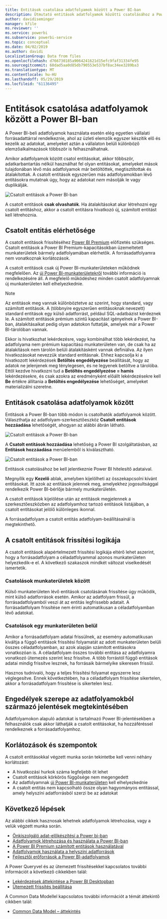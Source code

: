 ```yaml
---
title: Entitások csatolása adatfolyamok között a Power BI-ban
description: Útmutató entitások adatfolyamok közötti csatolásához a Power BI-ban
author: davidiseminger
manager: kfile
ms.reviewer: ''
ms.service: powerbi
ms.subservice: powerbi-service
ms.topic: conceptual
ms.date: 04/02/2019
ms.author: davidi
LocalizationGroup: Data from files
ms.openlocfilehash: d766730185a9064241621d15efc9faf31334fe95
ms.sourcegitcommit: 60dad5aa0d85db790553e537bf8ac34ee3289ba3
ms.translationtype: MT
ms.contentlocale: hu-HU
ms.lasthandoff: 05/29/2019
ms.locfileid: "61136495"
---
```

# <a name="link-entities-between-dataflows-in-power-bi"></a>Entitások csatolása adatfolyamok között a Power BI-ban

A Power BI-beli adatfolyamok használata esetén elég egyetlen vállalati forrásadattárral rendelkeznie, ahol az üzleti elemzők egyszer készítik elő és kezelik az adatokat, amelyeket aztán a vállalaton belüli különböző elemzőalkalmazások többször is felhasználhatnak. 

Amikor adatfolyamok között csatol entitásokat, akkor többször, adatkarbantartás nélkül használhat fel olyan entitásokat, amelyeket mások tulajdonában lévő más adatfolyamok már betöltöttek, megtisztítottak és átalakítottak. A csatolt entitások egyszerűen más adatfolyamokban lévő entitásokra mutatnak úgy, hogy az adatokat *nem* másolják le vagy duplikálják.

![Csatolt entitások a Power BI-ban](media/service-dataflows-linked-entities/linked-entities_00.png)

A csatolt entitások **csak olvashatók**. Ha átalakításokat akar létrehozni egy csatolt entitáshoz, akkor a csatolt entitásra hivatkozó új, számított entitást kell létrehoznia.

## <a name="linked-entity-availability"></a>Csatolt entitás elérhetősége

A csatolt entitások frissítéséhez [Power BI Premium](service-premium-what-is.md) előfizetés szükséges. Csatolt entitások a Power BI Premium-kapacitásokban üzemeltetett munkaterületek bármely adatfolyamában elérhetők. A forrásadatfolyamra nem vonatkoznak korlátozások.

A csatolt entitások csak új Power BI-munkaterületeken működnek megfelelően. Az [új Power BI-munkaterületekről](service-create-the-new-workspaces.md) további információ is rendelkezésére áll. A megfelelő működéshez minden csatolt adatfolyamnak új munkaterületen kell elhelyezkednie.

> [!NOTE]
> Az entitások meg vannak különböztetve az szerint, hogy standard, vagy számított entitások. A (többnyire egyszerűen entitásoknak nevezett) standard entitások egy külső adatforrást, például SQL-adatbázist kérdeznek le. A számított entitások prémium szintű kapacitást igényelnek a Power BI-ban, átalakításaikat pedig olyan adatokon futtatják, amelyek már a Power BI-tárolóban vannak. 
>
>Ekkor is hivatkozhat lekérdezésre, vagy kombinálhat több lekérdezést, ha adatfolyama nem prémium kapacitású munkaterületen van, de csak ha az átalakítások nem tárolón belüli átalakításként vannak definiálva. Az ilyen hivatkozásokat nevezzük standard entitásnak. Ehhez kapcsolja ki a hivatkozott lekérdezések **Betöltés engedélyezése** beállítását, hogy az adatok ne jelenjenek meg ténylegesen, és ne legyenek betöltve a tárolóba. Ettől kezdve hivatkozni tud a **Betöltés engedélyezése = hamis** lekérdezésekre, és csak azokra az eredményként előállt lekérdezésekre kell **Be** értékre állítania a **Betöltés engedélyezése** lehetőséget, amelyeket materializálni szeretne.


## <a name="how-to-link-entities-between-dataflows"></a>Entitások csatolása adatfolyamok között

Entitások a Power BI-ban több módon is csatolhatók adatfolyamok között. Választhatja az adatfolyam-szerkesztőeszköz **Csatolt entitások hozzáadása** lehetőségét, ahogyan az alábbi ábrán látható. 

![Csatolt entitások a Power BI-ban](media/service-dataflows-linked-entities/linked-entities_00.png)

A **Csatolt entitások hozzáadása** lehetőség a Power BI szolgáltatásban, az **Entitások hozzáadása** menüelemből is kiválasztható.

![Csatolt entitások a Power BI-ban](media/service-dataflows-linked-entities/linked-entities_01.png)

Entitások csatolásához be kell jelentkeznie Power BI hitelesítő adataival.

Megnyílik egy **Kezelő** ablak, amelyben kijelölheti az összekapcsolni kívánt entitásokat. Itt azok az entitások jelennek meg, amelyekhez jogosultsággal rendelkezik Power BI-bérlője bármely munkaterületén. 

A csatolt entitások kijelölése után az entitások megjelennek a szerkesztőeszközben az adatfolyamhoz tartozó entitások listájában, a csatolt entitásokat jelölő különleges ikonnal.

A forrásadatfolyam a csatolt entitás adatfolyam-beállításainál is megtekinthető.

## <a name="refresh-logic-of-linked-entities"></a>A csatolt entitások frissítési logikája
A csatolt entitások alapértelmezett frissítési logikája eltérő lehet aszerint, hogy a forrásadatfolyam a céladatfolyammal azonos munkaterületen helyezkedik-e el. A következő szakaszok mindkét változat viselkedését ismertetik.

### <a name="links-between-workspaces"></a>Csatolások munkaterületek között

Külső munkaterületen lévő entitások csatolásának frissítése úgy működik, mint külső adatforrások esetén. Amikor az adatfolyam frissül, a forrásadatfolyamból veszi át az entitás legfrissebb adatait. A forrásadatfolyam frissítése nem érinti automatikusan a céladatfolyamban lévő adatokat.

### <a name="links-in-the-same-workspace"></a>Csatolások egy munkaterületen belül

Amikor a forrásadatfolyam adatai frissülnek, az esemény automatikusan kiváltja a függő entitások frissítési folyamatát az adott munkaterületen belüli összes céladatfolyamban, az azok alapján számított entitásokra vonatkozóan is. A céladatfolyam összes további entitása az adatfolyamra vonatkozó ütemezés szerint lesz frissítve. A több forrástól függő entitások adatai mindig frissítve lesznek, ha forrásaik bármelyike sikeresen frissül.

Hasznos tudnivaló, hogy a teljes frissítési folyamat egyszerre lesz véglegesítve. Ennek következtében, ha a céladatfolyam frissítése sikertelen, akkor a forrásadatfolyam frissítése is sikertelen lesz.

## <a name="permissions-when-viewing-reports-from-dataflows"></a>Engedélyek szerepe az adatfolyamokból származó jelentések megtekintésében

Adatfolyamokon alapuló adatokat is tartalmazó Power BI-jelentésekben a felhasználók csak akkor láthatják a csatolt entitásokat, ha hozzáféréssel rendelkeznek a forrásadatfolyamhoz.

## <a name="limitations-and-considerations"></a>Korlátozások és szempontok

A csatolt entitásokkal végzett munka során tekintetbe kell venni néhány korlátozást:

* A hivatkozási hurkok száma legfeljebb öt lehet
* Csatolt entitások körkörös függősége nem megengedett
* Az adatfolyamnak [új Power BI-munkaterületen](service-create-the-new-workspaces.md) kell elhelyezkednie
* A csatolt entitás nem kapcsolható össze olyan hagyományos entitással, amely helyszíni adatforrásból szerzi be az adatokat


## <a name="next-steps"></a>Következő lépések

Az alábbi cikkek hasznosak lehetnek adatfolyamok létrehozása, vagy a velük végzett munka során. 

* [Önkiszolgáló adat-előkészítési a Power bi-ban](service-dataflows-overview.md)
* [Adatfolyamok létrehozása és használata a Power BI-ban](service-dataflows-create-use.md)
* [A Power BI Premium számított entitások használatával](service-dataflows-computed-entities-premium.md)
* [Adatfolyamok használata a helyszíni adatforrások](service-dataflows-on-premises-gateways.md)
* [Fejlesztői erőforrások a Power BI-adatfolyamok](service-dataflows-developer-resources.md)

A Power Queryvel és az ütemezett frissítésekkel kapcsolatos további információt a következő cikkekben talál:
* [Lekérdezések áttekintése a Power BI Desktopban](desktop-query-overview.md)
* [Ütemezett frissítés beállítása](refresh-scheduled-refresh.md)

A Common Data Modellel kapcsolatos további információt a témát áttekintő cikkben talál:
* [Common Data Model – áttekintés](https://docs.microsoft.com/powerapps/common-data-model/overview)

